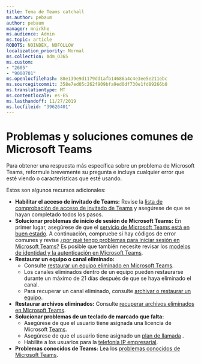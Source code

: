 ```yaml
---
title: Tema de Teams catchall
ms.author: pebaum
author: pebaum
manager: mnirkhe
ms.audience: Admin
ms.topic: article
ROBOTS: NOINDEX, NOFOLLOW
localization_priority: Normal
ms.collection: Adm_O365
ms.custom:
- "2605"
- "9000701"
ms.openlocfilehash: 88e139e9d1179dd1afb14686a4c4e3ee5e211ebc
ms.sourcegitcommit: 358e7ed05c262f909bfa9ed0df730e1fd89266b8
ms.translationtype: MT
ms.contentlocale: es-ES
ms.lasthandoff: 11/27/2019
ms.locfileid: "39626401"
---
```

# <a name="teams-common-issues-and-resolutions"></a>Problemas y soluciones comunes de Microsoft Teams

Para obtener una respuesta más específica sobre un problema de Microsoft Teams, reformule brevemente su pregunta e incluya cualquier error que esté viendo o características que esté usando.

Estos son algunos recursos adicionales:

- **Habilitar el acceso de invitado de Teams:** Revise la [lista de comprobación de acceso de invitado de Teams](https://docs.microsoft.com/microsoftteams/guest-access-checklist) y asegúrese de que se hayan completado todos los pasos.
- **Solucionar problemas de inicio de sesión de Microsoft Teams:** En primer lugar, asegúrese de que el [servicio de Microsoft Teams está en buen estado](https://admin.microsoft.com/Adminportal/Home?source=applauncher#/servicehealth). A continuación, compruebe si hay códigos de error comunes y revise [¿por qué tengo problemas para iniciar sesión en Microsoft Teams?](https://support.office.com/article/a02f683b-61a3-4008-9447-ee60c5593b0f)  Es posible que también necesite revisar los [modelos de identidad y la autenticación en Microsoft Teams](https://docs.microsoft.com/MicrosoftTeams/identify-models-authentication).
- **Restaurar un equipo o canal eliminado:** 
    - Consulte [restaurar un equipo eliminado en Microsoft Teams](https://blogs.technet.microsoft.com/skypehybridguy/2017/07/23/restoring-a-deleted-team-in-microsoft-teams/).
    - Los canales eliminados dentro de un equipo pueden restaurarse durante un máximo de 21 días después de que se haya eliminado el canal. 
    - Para recuperar un canal eliminado, consulte [archivar o restaurar un equipo](https://support.office.com/article/archive-or-restore-a-team-dc161cfd-b328-440f-974b-5da5bd98b5a7).
- **Restaurar archivos eliminados:** Consulte [recuperar archivos eliminados en Microsoft Teams](https://support.office.com/article/recover-deleted-files-in-teams-a591d771-89a6-49e2-ab7e-271936fe3c4e).
- **Solucionar problemas de un teclado de marcado que falta:**  
    - Asegúrese de que el usuario tiene asignada una licencia de Microsoft [Teams](https://docs.microsoft.com/MicrosoftTeams/assign-teams-licenses).
    - Asegúrese de que el usuario tiene asignado un [plan de llamada](https://docs.microsoft.com/MicrosoftTeams/calling-plan-landing-page) .
    - Habilite a los usuarios para la [telefonía IP empresarial](https://docs.microsoft.com/skypeforbusiness/skype-for-business-hybrid-solutions/plan-your-phone-system-cloud-pbx-solution/enable-users-for-enterprise-voice-online-and-phone-system-voicemail#to-enable-your-users-for-phone-system-in-office-365-voice-and-voicemail).
- **Problemas conocidos de Teams:** Lea los [problemas conocidos de Microsoft Teams](https://docs.microsoft.com/microsoftteams/known-issues).